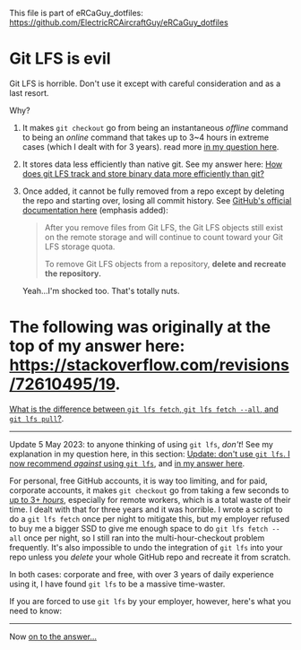 This file is part of eRCaGuy_dotfiles: https://github.com/ElectricRCAircraftGuy/eRCaGuy_dotfiles


# Git LFS is evil

Git LFS is horrible. Don't use it except with careful consideration and as a last resort.

Why?

1. It makes `git checkout` go from being an instantaneous _offline_ command to being an _online_ command that takes up to 3\~4 hours in extreme cases (which I dealt with for 3 years). read more [in my question here](https://stackoverflow.com/q/75946411/4561887).
2. It stores data less efficiently than native git. See my answer here: [How does git LFS track and store binary data more efficiently than git?](https://stackoverflow.com/a/76567696/4561887)
3. Once added, it cannot be fully removed from a repo except by deleting the repo and starting over, losing all commit history. See [GitHub's official documentation here](https://docs.github.com/en/repositories/working-with-files/managing-large-files/removing-files-from-git-large-file-storage#git-lfs-objects-in-your-repository) (emphasis added): 

    > After you remove files from Git LFS, the Git LFS objects still exist on the remote storage and will continue to count toward your Git LFS storage quota.
    > 
    > To remove Git LFS objects from a repository, **delete and recreate the repository.**

    Yeah...I'm shocked too. That's totally nuts.


# The following was originally at the top of my answer here: https://stackoverflow.com/revisions/72610495/19. 

[What is the difference between `git lfs fetch`, `git lfs fetch --all`, and `git lfs pull`?](https://stackoverflow.com/a/72610495/4561887). 

---

Update 5 May 2023: to anyone thinking of using `git lfs`, _don't_! See my explanation in my question here, in this section: [Update: don't use `git lfs`. I now recommend _against_ using `git lfs`](https://stackoverflow.com/q/75946411/4561887), and [in my answer here](https://stackoverflow.com/a/76567696/4561887). 

For personal, free GitHub accounts, it is way too limiting, and for paid, corporate accounts, it makes `git checkout` go from taking a few seconds to [up to 3+ _hours_](https://stackoverflow.com/q/68552775/4561887), especially for remote workers, which is a total waste of their time. I dealt with that for three years and it was horrible. I wrote a script to do a `git lfs fetch` once per night to mitigate this, but my employer refused to buy me a bigger SSD to give me enough space to do `git lfs fetch --all` once per night, so I still ran into the multi-hour-checkout problem frequently. It's also impossible to undo the integration of `git lfs` into your repo unless you _delete_ your whole GitHub repo and recreate it from scratch.

In both cases: corporate and free, with over 3 years of daily experience using it, I have found `git lfs` to be a massive time-waster.

If you are forced to use `git lfs` by your employer, however, here's what you need to know:

---

Now [on to the answer...](https://stackoverflow.com/a/72610495/4561887)
